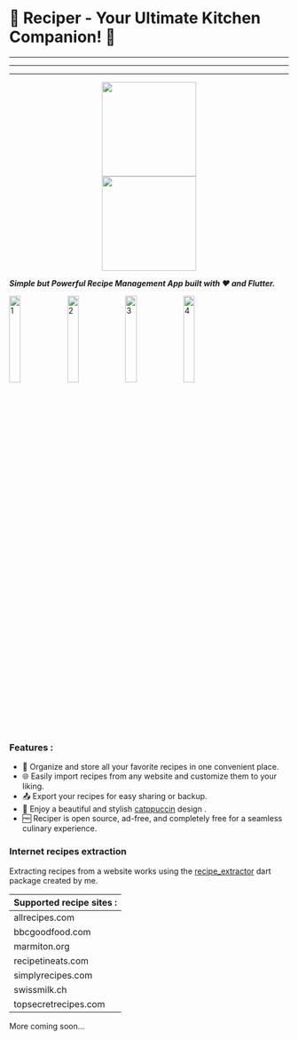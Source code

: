 # 🍳 Reciper - Your Ultimate Kitchen Companion! 📱

---

---
---
<a href='https://apt.izzysoft.de/fdroid/index/apk/jdm.apps.reciper/'>
  <center><img src="https://github.com/judemont/reciper/assets/96385330/9ee04ade-5eef-4a74-953a-5d075c3bb419" width="170"></center>
</a>

<a href='https://play.google.com/store/apps/details?id=jdm.apps.reciper'>
  <center><img src="https://github.com/judemont/reciper/assets/96385330/1e08569e-4450-4ba4-ac56-b06b43bb445a" width="170"></center>
</a>



**_Simple but Powerful Recipe Management App built with ❤️ and Flutter._**

<img src="https://github.com/judemont/reciper/assets/96385330/a8534623-ef3f-489b-8c4d-1e6ea41cd7a7" width="20%" alt="1">
<img src="https://github.com/judemont/reciper/assets/96385330/ba7304e5-8727-45cb-acc8-9f4f31a3612e"  width="20%" alt="2">
<img src="https://github.com/judemont/reciper/assets/96385330/f891a1ca-8f59-415a-8bc2-4546e94e99de" width="20%"  alt="3">
<img src="https://github.com/judemont/reciper/assets/96385330/2cb77247-15bb-4e49-8026-d28a6ca95f30" width="20%"  alt="4">



### Features :

- 📝 Organize and store all your favorite recipes in one convenient place.
- 🌐 Easily import recipes from any website and customize them to your liking.
- 📤 Export your recipes for easy sharing or backup.
- 🎨 Enjoy a beautiful and stylish [catppuccin](https://github.com/catppuccin/catppuccin) design .
- 🆓 Reciper is open source, ad-free, and completely free for a seamless culinary experience.

### Internet recipes extraction

Extracting recipes from a website works using the [recipe_extractor](https://github.com/judemont/recipe_extractor) dart package created by me.

| Supported recipe sites : |
| ------------------------ |
| allrecipes.com           |
| bbcgoodfood.com          |
| marmiton.org             |
| recipetineats.com        |
| simplyrecipes.com        |
| swissmilk.ch             |
| topsecretrecipes.com     |

More coming soon...
